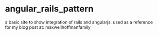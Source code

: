 angular_rails_pattern
=====================

a basic site to show integration of rails and angularjs.  used as a reference for my blog post at: maxwellhoffmanfamily
